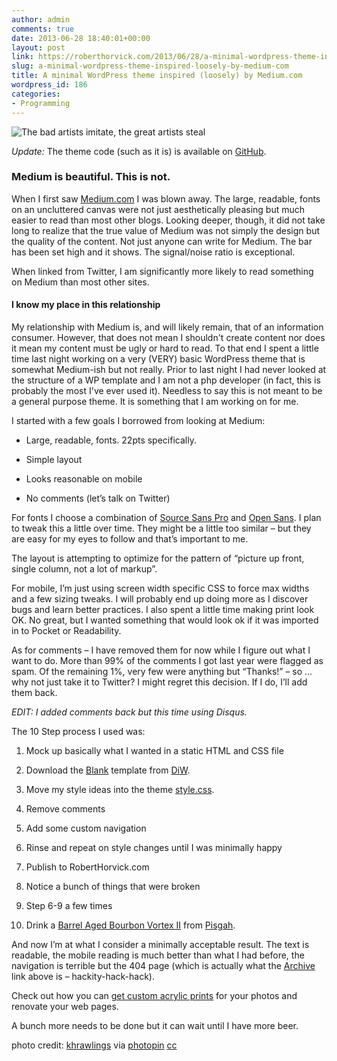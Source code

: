 ```yaml
---
author: admin
comments: true
date: 2013-06-28 18:40:01+00:00
layout: post
link: https://roberthorvick.com/2013/06/28/a-minimal-wordpress-theme-inspired-loosely-by-medium-com/
slug: a-minimal-wordpress-theme-inspired-loosely-by-medium-com
title: A minimal WordPress theme inspired (loosely) by Medium.com
wordpress_id: 186
categories:
- Programming
---
```


![The bad artists imitate, the great artists steal](http://www.roberthorvick.com/wp-content/uploads/2013/06/great-artists-steal.jpg)

_Update:_ The theme code (such as it is) is available on [GitHub](https://github.com/bubbafat/SimplyReadable).


### Medium is beautiful. This is not.


When I first saw [Medium.com](http://medium.com) I was blown away. The large, readable, fonts on an uncluttered canvas were not just aesthetically pleasing but much easier to read than most other blogs. Looking deeper, though, it did not take long to realize that the true value of Medium was not simply the design but the quality of the content. Not just anyone can write for Medium. The bar has been set high and it shows. The signal/noise ratio is exceptional.

When linked from Twitter, I am significantly more likely to read something on Medium than most other sites.


#### I know my place in this relationship


My relationship with Medium is, and will likely remain, that of an information consumer. However, that does not mean I shouldn't create content nor does it mean my content must be ugly or hard to read. To that end I spent a little time last night working on a very (VERY) basic WordPress theme that is somewhat Medium-ish but not really. Prior to last night I had never looked at the structure of a WP template and I am not a php developer (in fact, this is probably the most I've ever used it). Needless to say this is not meant to be a general purpose theme. It is something that I am working on for me.

I started with a few goals I borrowed from looking at Medium:



 	
  * Large, readable, fonts. 22pts specifically.

 	
  * Simple layout

 	
  * Looks reasonable on mobile

 	
  * No comments (let’s talk on Twitter)


For fonts I choose a combination of [Source Sans Pro](http://www.google.com/fonts/specimen/Source+Sans+Pro) and [Open Sans](http://www.google.com/fonts/specimen/Open+Sans). I plan to tweak this a little over time. They might be a little too similar – but they are easy for my eyes to follow and that’s important to me.

The layout is attempting to optimize for the pattern of “picture up front, single column, not a lot of markup”.

For mobile, I’m just using screen width specific CSS to force max widths and a few sizing tweaks. I will probably end up doing more as I discover bugs and learn better practices. I also spent a little time making print look OK. No great, but I wanted something that would look ok if it was imported in to Pocket or Readability.

As for comments – I have removed them for now while I figure out what I want to do. More than 99% of the comments I got last year were flagged as spam. Of the remaining 1%, very few were anything but “Thanks!” – so … why not just take it to Twitter? I might regret this decision. If I do, I’ll add them back.

_EDIT: I added comments back but this time using Disqus._

The 10 Step process I used was:



 	
  1. Mock up basically what I wanted in a static HTML and CSS file

 	
  2. Download the [Blank](http://themeclubhouse.digwp.com/index.php?wptheme=BLANK%20Theme) template from [DiW](http://digwp.com/).

 	
  3. Move my style ideas into the theme [style.css](http://www.roberthorvick.com/wp-content/themes/simplyreadable/style.css).

 	
  4. Remove comments

 	
  5. Add some custom navigation

 	
  6. Rinse and repeat on style changes until I was minimally happy

 	
  7. Publish to RobertHorvick.com

 	
  8. Notice a bunch of things that were broken

 	
  9. Step 6-9 a few times

 	
  10. Drink a [Barrel Aged Bourbon Vortex II](http://www.pisgahbrewing.com/beer/seasonal) from [Pisgah](http://www.pisgahbrewing.com/).


And now I’m at what I consider a minimally acceptable result. The text is readable, the mobile reading is much better than what I had before, the navigation is terrible but the 404 page (which is actually what the [Archive](http://roberthorvick.com/archive) link above is – hackity-hack-hack).

Check out how you can [get custom acrylic prints](https://www.bumblejax.com/custom-acrylic-prints/) for your photos and renovate your web pages.

A bunch more needs to be done but it can wait until I have more beer.


photo credit: [khrawlings](http://www.flickr.com/photos/khrawlings/3622143862/) via [photopin](http://photopin.com) [cc](http://creativecommons.org/licenses/by/2.0/)
